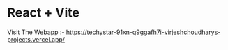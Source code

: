 # React + Vite

Visit The Webapp :- https://techystar-91xn-q9ggafh7i-virjeshchoudharys-projects.vercel.app/
